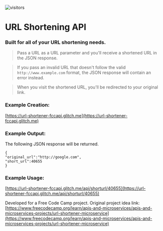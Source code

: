 ![visitors](https://visitor-badge.glitch.me/badge?page_id=sdthaker.visitor-badge)

# URL Shortening API

### Built for all of your URL shortening needs.

> Pass a URL as a URL parameter and you'll receive a shortened URL in the JSON response.

> If you pass an invalid URL that doesn't follow the valid `http://www.example.com` format, the JSON response will contain an error instead.

> When you visit the shortened URL, you'll be redirected to your original link.

### Example Creation:

[https://url-shortener-fccapi.glitch.me](https://url-shortener-fccapi.glitch.me)
### Example Output:

The following JSON response will be returned.

```
{
"original_url":"http://google.com",
"short_url":40655
}
```

### Example Usage:

[https://url-shortener-fccapi.glitch.me/api/shorturl/40655](https://url-shortener-fccapi.glitch.me/api/shorturl/40655)

Developed for a Free Code Camp project. Original project idea link: [https://www.freecodecamp.org/learn/apis-and-microservices/apis-and-microservices-projects/url-shortener-microservice](https://www.freecodecamp.org/learn/apis-and-microservices/apis-and-microservices-projects/url-shortener-microservice)
